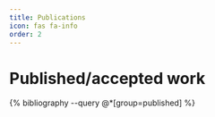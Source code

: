 ```yaml
---
title: Publications
icon: fas fa-info
order: 2
---
```



# Published/accepted work

{% bibliography --query @*[group=published] %}
